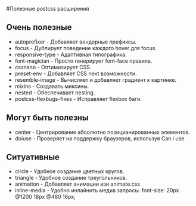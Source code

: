 #Полезные postcss расширения

## Очень полезные
* autoprefixer - Добавляет вендорные префиксы.
* focus - Дублирует поведение каждого hover для focus.
* responsive-type - Адаптивная типографика.
* font-magician - Просто генерирует font-face правила.
* cssnano - Оптимизирует CSS.
* preset-env - Добавляет CSS next возможности.
* resemble-image - Вычисляет и добавляет градиент к картинке.
* mixins - Создавать миксины.
* nested - Обеспечивает nesting.
* postcss-flexbugs-fixes -  Исправляет flexbox баги.

## Могут быть полезны
* center - Центрирование абсолютно позицианированных элементов.
* doiuse - Проверяет на поддержку браузеров, используя Can i use

## Ситуативные
* circle - Удобное создание цветных кругов.
* triangle - Удобное создание треугольников.
* animation - Добавляет анимации изи animate.css
* inline-media - Удобно инлайнить медиа запросы. font-size: 20px @1200 18px @480 16px;